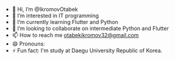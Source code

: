 - 👋 Hi, I’m @IkromovOtabek
- 👀 I’m interested in IT programming      
- 🌱 I’m currently learning Flutter and Python
- 💞️ I’m looking to collaborate on intermediate Python and Flutter
- 📫 How to reach me otabekikromov32@gmail.com
- 😄 Pronouns: 
- ⚡ Fun fact: I'm study at Daegu University Republic of Korea.

<!---
IkromovOtabek/IkromovOtabek is a ✨ special ✨ repository because its `README.md` (this file) appears on your GitHub profile.
You can click the Preview link to take a look at your changes.
--->

